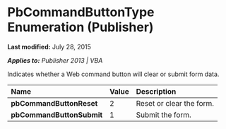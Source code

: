 
# PbCommandButtonType Enumeration (Publisher)

 **Last modified:** July 28, 2015

 _**Applies to:** Publisher 2013 | VBA_

Indicates whether a Web command button will clear or submit form data.



|**Name**|**Value**|**Description**|
|:-----|:-----|:-----|
| **pbCommandButtonReset**|2|Reset or clear the form.|
| **pbCommandButtonSubmit**|1|Submit the form.|
